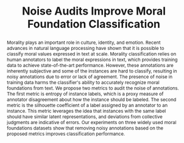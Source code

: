 ---
abstract: 'Morality plays an important role in culture, identity, and emotion. Recent
  advances in natural language processing have shown that it is possible to
  classify moral values expressed in text at scale. Morality classification
  relies on human annotators to label the moral expressions in text, which
  provides training data to achieve state-of-the-art performance. However, these
  annotations are inherently subjective and some of the instances are hard to
  classify, resulting in noisy annotations due to error or lack of agreement. The
  presence of noise in training data harms the classifier''s ability to accurately
  recognize moral foundations from text. We propose two metrics to audit the
  noise of annotations. The first metric is entropy of instance labels, which is
  a proxy measure of annotator disagreement about how the instance should be
  labeled. The second metric is the silhouette coefficient of a label assigned by
  an annotator to an instance. This metric leverages the idea that instances with
  the same label should have similar latent representations, and deviations from
  collective judgments are indicative of errors. Our experiments on three widely
  used moral foundations datasets show that removing noisy annotations based on
  the proposed metrics improves classification performance.'
authors:
- Negar Mokhberian
- Frederic R. Hopp
- Bahareh Harandizadeh
- Fred Morstatter
- Kristina Lerman
published: 2022-10-13 23:37:47+00:00
year: 2022
title: Noise Audits Improve Moral Foundation Classification
---